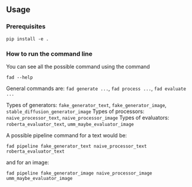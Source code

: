 ## Usage

### Prerequisites

```shell
pip install -e .
```

### How to run the command line

You can see all the possible command using the command 
```shell
fad --help
```
General commands are: `fad generate ...`, `fad process ...`, `fad evaluate ...`

Types of generators: `fake_generator_text`, `fake_generator_image`, `stable_diffusion_generator_image`
Types of processors: `naive_processor_text`, `naive_processor_image`
Types of evaluators: `roberta_evaluator_text`, `umm_maybe_evaluator_image`

A possible pipeline command for a text would be:
```shell
fad pipeline fake_generator_text naive_processor_text roberta_evaluator_text
```

and for an image:
```shell
fad pipeline fake_generator_image naive_processor_image umm_maybe_evaluator_image
```
